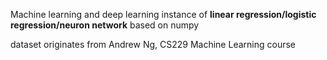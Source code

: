 Machine learning and deep learning instance of **linear regression/logistic regression/neuron network** based on numpy

dataset originates from Andrew Ng, CS229 Machine Learning course
